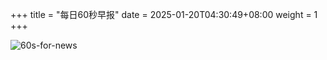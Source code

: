 +++
title = "每日60秒早报"
date = 2025-01-20T04:30:49+08:00
weight = 1
+++

![60s-for-news](/img/zaobao/zaobao.png "由 ALAPI 提供支持")
